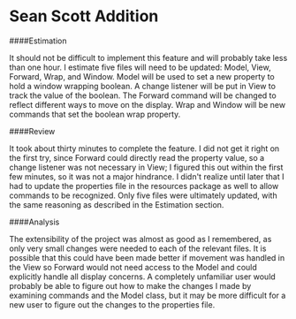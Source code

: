 Sean Scott Addition
===================
####Estimation

It should not be difficult to implement this feature and will probably take less than one hour. I estimate five files will need to be updated: Model, View, Forward, Wrap, and Window. Model will be used to set a new property to hold a window wrapping boolean. A change listener will be put in View to track the value of the boolean. The Forward command will be changed to reflect different ways to move on the display. Wrap and Window will be new commands that set the boolean wrap property.

####Review

It took about thirty minutes to complete the feature. I did not get it right on the first try, since Forward could directly read the property value, so a change listener was not necessary in View; I figured this out within the first few minutes, so it was not a major hindrance. I didn't realize until later that I had to update the properties file in the resources package as well to allow commands to be recognized. Only five files were ultimately updated, with the same reasoning as described in the Estimation section.

####Analysis

The extensibility of the project was almost as good as I remembered, as only very small changes were needed to each of the relevant files. It is possible that this could have been made better if movement was handled in the View so Forward would not need access to the Model and could explicitly handle all display concerns. A completely unfamiliar user would probably be able to figure out how to make the changes I made by examining commands and the Model class, but it may be more difficult for a new user to figure out the changes to the properties file. 
